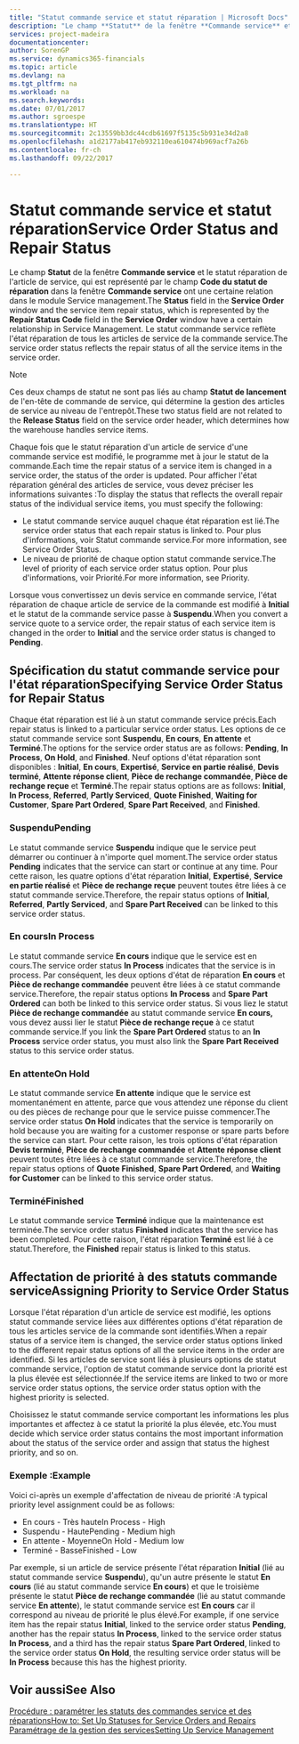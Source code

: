 ```yaml
---
title: "Statut commande service et statut réparation | Microsoft Docs"
description: "Le champ **Statut** de la fenêtre **Commande service** et le statut réparation de l'article de service, qui est représenté par le champ **Code du statut de réparation** dans la fenêtre **Commande service** ont une certaine relation dans le module Service management. Le statut commande service reflète l'état réparation de tous les articles de service de la commande service."
services: project-madeira
documentationcenter: 
author: SorenGP
ms.service: dynamics365-financials
ms.topic: article
ms.devlang: na
ms.tgt_pltfrm: na
ms.workload: na
ms.search.keywords: 
ms.date: 07/01/2017
ms.author: sgroespe
ms.translationtype: HT
ms.sourcegitcommit: 2c13559bb3dc44cdb61697f5135c5b931e34d2a8
ms.openlocfilehash: a1d2177ab417eb932110ea610474b969acf7a26b
ms.contentlocale: fr-ch
ms.lasthandoff: 09/22/2017

---
```

# <a name="service-order-status-and-repair-status"></a><span data-ttu-id="d8b4a-104">Statut commande service et statut réparation</span><span class="sxs-lookup"><span data-stu-id="d8b4a-104">Service Order Status and Repair Status</span></span>
<span data-ttu-id="d8b4a-105">Le champ **Statut** de la fenêtre **Commande service** et le statut réparation de l'article de service, qui est représenté par le champ **Code du statut de réparation** dans la fenêtre **Commande service** ont une certaine relation dans le module Service management.</span><span class="sxs-lookup"><span data-stu-id="d8b4a-105">The **Status** field in the **Service Order** window and the service item repair status, which is represented by the **Repair Status Code** field in the **Service Order** window have a certain relationship in Service Management.</span></span> <span data-ttu-id="d8b4a-106">Le statut commande service reflète l'état réparation de tous les articles de service de la commande service.</span><span class="sxs-lookup"><span data-stu-id="d8b4a-106">The service order status reflects the repair status of all the service items in the service order.</span></span>  
  
> [!NOTE]  
>  <span data-ttu-id="d8b4a-107">Ces deux champs de statut ne sont pas liés au champ **Statut de lancement** de l'en\-tête de commande de service, qui détermine la gestion des articles de service au niveau de l'entrepôt.</span><span class="sxs-lookup"><span data-stu-id="d8b4a-107">These two status field are not related to the **Release Status** field on the service order header, which determines how the warehouse handles service items.</span></span>  
  
 <span data-ttu-id="d8b4a-108">Chaque fois que le statut réparation d'un article de service d'une commande service est modifié, le programme met à jour le statut de la commande.</span><span class="sxs-lookup"><span data-stu-id="d8b4a-108">Each time the repair status of a service item is changed in a service order, the status of the order is updated.</span></span> <span data-ttu-id="d8b4a-109">Pour afficher l'état réparation général des articles de service, vous devez préciser les informations suivantes :</span><span class="sxs-lookup"><span data-stu-id="d8b4a-109">To display the status that reflects the overall repair status of the individual service items, you must specify the following:</span></span>  
  
* <span data-ttu-id="d8b4a-110">Le statut commande service auquel chaque état réparation est lié.</span><span class="sxs-lookup"><span data-stu-id="d8b4a-110">The service order status that each repair status is linked to.</span></span> <span data-ttu-id="d8b4a-111">Pour plus d'informations, voir Statut commande service.</span><span class="sxs-lookup"><span data-stu-id="d8b4a-111">For more information, see Service Order Status.</span></span>  
* <span data-ttu-id="d8b4a-112">Le niveau de priorité de chaque option statut commande service.</span><span class="sxs-lookup"><span data-stu-id="d8b4a-112">The level of priority of each service order status option.</span></span> <span data-ttu-id="d8b4a-113">Pour plus d'informations, voir Priorité.</span><span class="sxs-lookup"><span data-stu-id="d8b4a-113">For more information, see Priority.</span></span>  
  
 <span data-ttu-id="d8b4a-114">Lorsque vous convertissez un devis service en commande service, l'état réparation de chaque article de service de la commande est modifié à **Initial** et le statut de la commande service passe à **Suspendu**.</span><span class="sxs-lookup"><span data-stu-id="d8b4a-114">When you convert a service quote to a service order, the repair status of each service item is changed in the order to **Initial** and the service order status is changed to **Pending**.</span></span>  
  
## <a name="specifying-service-order-status-for-repair-status"></a><span data-ttu-id="d8b4a-115">Spécification du statut commande service pour l'état réparation</span><span class="sxs-lookup"><span data-stu-id="d8b4a-115">Specifying Service Order Status for Repair Status</span></span>  
<span data-ttu-id="d8b4a-116">Chaque état réparation est lié à un statut commande service précis.</span><span class="sxs-lookup"><span data-stu-id="d8b4a-116">Each repair status is linked to a particular service order status.</span></span> <span data-ttu-id="d8b4a-117">Les options de ce statut commande service sont **Suspendu**, **En cours**, **En attente** et **Terminé**.</span><span class="sxs-lookup"><span data-stu-id="d8b4a-117">The options for the service order status are as follows: **Pending**, **In Process**, **On Hold**, and **Finished**.</span></span> <span data-ttu-id="d8b4a-118">Neuf options d'état réparation sont disponibles : **Initial**, **En cours**, **Expertisé**, **Service en partie réalisé**, **Devis terminé**, **Attente réponse client**, **Pièce de rechange commandée**, **Pièce de rechange reçue** et **Terminé**.</span><span class="sxs-lookup"><span data-stu-id="d8b4a-118">The repair status options are as follows: **Initial**, **In Process**, **Referred**, **Partly Serviced**, **Quote Finished**, **Waiting for Customer**, **Spare Part Ordered**, **Spare Part Received**, and **Finished**.</span></span>  
  
### <a name="pending"></a><span data-ttu-id="d8b4a-119">Suspendu</span><span class="sxs-lookup"><span data-stu-id="d8b4a-119">Pending</span></span>  
<span data-ttu-id="d8b4a-120">Le statut commande service **Suspendu** indique que le service peut démarrer ou continuer à n'importe quel moment.</span><span class="sxs-lookup"><span data-stu-id="d8b4a-120">The service order status **Pending** indicates that the service can start or continue at any time.</span></span> <span data-ttu-id="d8b4a-121">Pour cette raison, les quatre options d'état réparation **Initial**, **Expertisé**, **Service en partie réalisé** et **Pièce de rechange reçue** peuvent toutes être liées à ce statut commande service.</span><span class="sxs-lookup"><span data-stu-id="d8b4a-121">Therefore, the repair status options of **Initial**, **Referred**, **Partly Serviced**, and **Spare Part Received** can be linked to this service order status.</span></span>  
  
### <a name="in-process"></a><span data-ttu-id="d8b4a-122">En cours</span><span class="sxs-lookup"><span data-stu-id="d8b4a-122">In Process</span></span>  
<span data-ttu-id="d8b4a-123">Le statut commande service **En cours** indique que le service est en cours.</span><span class="sxs-lookup"><span data-stu-id="d8b4a-123">The service order status **In Process** indicates that the service is in process.</span></span> <span data-ttu-id="d8b4a-124">Par conséquent, les deux options d'état de réparation **En cours** et **Pièce de rechange commandée** peuvent être liées à ce statut commande service.</span><span class="sxs-lookup"><span data-stu-id="d8b4a-124">Therefore, the repair status options **In Process** and **Spare Part Ordered** can both be linked to this service order status.</span></span> <span data-ttu-id="d8b4a-125">Si vous liez le statut **Pièce de rechange commandée** au statut commande service **En cours,** vous devez aussi lier le statut **Pièce de rechange reçue** à ce statut commande service.</span><span class="sxs-lookup"><span data-stu-id="d8b4a-125">If you link the **Spare Part Ordered** status to an **In Process** service order status, you must also link the **Spare Part Received** status to this service order status.</span></span>  
  
### <a name="on-hold"></a><span data-ttu-id="d8b4a-126">En attente</span><span class="sxs-lookup"><span data-stu-id="d8b4a-126">On Hold</span></span>  
<span data-ttu-id="d8b4a-127">Le statut commande service **En attente** indique que le service est momentanément en attente, parce que vous attendez une réponse du client ou des pièces de rechange pour que le service puisse commencer.</span><span class="sxs-lookup"><span data-stu-id="d8b4a-127">The service order status **On Hold** indicates that the service is temporarily on hold because you are waiting for a customer response or spare parts before the service can start.</span></span> <span data-ttu-id="d8b4a-128">Pour cette raison, les trois options d'état réparation **Devis terminé**, **Pièce de rechange commandée** et **Attente réponse client** peuvent toutes être liées à ce statut commande service.</span><span class="sxs-lookup"><span data-stu-id="d8b4a-128">Therefore, the repair status options of **Quote Finished**, **Spare Part Ordered**, and **Waiting for Customer** can be linked to this service order status.</span></span>  
  
### <a name="finished"></a><span data-ttu-id="d8b4a-129">Terminé</span><span class="sxs-lookup"><span data-stu-id="d8b4a-129">Finished</span></span>  
<span data-ttu-id="d8b4a-130">Le statut commande service **Terminé** indique que la maintenance est terminée.</span><span class="sxs-lookup"><span data-stu-id="d8b4a-130">The service order status **Finished** indicates that the service has been completed.</span></span> <span data-ttu-id="d8b4a-131">Pour cette raison, l'état réparation **Terminé** est lié à ce statut.</span><span class="sxs-lookup"><span data-stu-id="d8b4a-131">Therefore, the **Finished** repair status is linked to this status.</span></span>  
  
## <a name="assigning-priority-to-service-order-status"></a><span data-ttu-id="d8b4a-132">Affectation de priorité à des statuts commande service</span><span class="sxs-lookup"><span data-stu-id="d8b4a-132">Assigning Priority to Service Order Status</span></span>  
<span data-ttu-id="d8b4a-133">Lorsque l'état réparation d'un article de service est modifié, les options statut commande service liées aux différentes options d'état réparation de tous les articles service de la commande sont identifiés.</span><span class="sxs-lookup"><span data-stu-id="d8b4a-133">When a repair status of a service item is changed, the service order status options linked to the different repair status options of all the service items in the order are identified.</span></span> <span data-ttu-id="d8b4a-134">Si les articles de service sont liés à plusieurs options de statut commande service, l'option de statut commande service dont la priorité est la plus élevée est sélectionnée.</span><span class="sxs-lookup"><span data-stu-id="d8b4a-134">If the service items are linked to two or more service order status options, the service order status option with the highest priority is selected.</span></span>  
  
<span data-ttu-id="d8b4a-135">Choisissez le statut commande service comportant les informations les plus importantes et affectez à ce statut la priorité la plus élevée, etc.</span><span class="sxs-lookup"><span data-stu-id="d8b4a-135">You must decide which service order status contains the most important information about the status of the service order and assign that status the highest priority, and so on.</span></span>  
  
### <a name="example"></a><span data-ttu-id="d8b4a-136">Exemple :</span><span class="sxs-lookup"><span data-stu-id="d8b4a-136">Example</span></span>  
<span data-ttu-id="d8b4a-137">Voici ci-après un exemple d'affectation de niveau de priorité :</span><span class="sxs-lookup"><span data-stu-id="d8b4a-137">A typical priority level assignment could be as follows:</span></span>  
  
* <span data-ttu-id="d8b4a-138">En cours - Très haute</span><span class="sxs-lookup"><span data-stu-id="d8b4a-138">In Process - High</span></span>  
* <span data-ttu-id="d8b4a-139">Suspendu - Haute</span><span class="sxs-lookup"><span data-stu-id="d8b4a-139">Pending - Medium high</span></span>  
* <span data-ttu-id="d8b4a-140">En attente - Moyenne</span><span class="sxs-lookup"><span data-stu-id="d8b4a-140">On Hold - Medium low</span></span>  
* <span data-ttu-id="d8b4a-141">Terminé - Basse</span><span class="sxs-lookup"><span data-stu-id="d8b4a-141">Finished - Low</span></span>  
  
<span data-ttu-id="d8b4a-142">Par exemple, si un article de service présente l'état réparation **Initial** (lié au statut commande service **Suspendu**), qu'un autre présente le statut **En cours** (lié au statut commande service **En cours**) et que le troisième présente le statut **Pièce de rechange commandée** (lié au statut commande service **En attente**), le statut commande service est **En cours** car il correspond au niveau de priorité le plus élevé.</span><span class="sxs-lookup"><span data-stu-id="d8b4a-142">For example, if one service item has the repair status **Initial**, linked to the service order status **Pending**, another has the repair status **In Process**, linked to the service order status **In Process**, and a third has the repair status **Spare Part Ordered**, linked to the service order status **On Hold**, the resulting service order status will be **In Process** because this has the highest priority.</span></span>  
  
## <a name="see-also"></a><span data-ttu-id="d8b4a-143">Voir aussi</span><span class="sxs-lookup"><span data-stu-id="d8b4a-143">See Also</span></span>  
[<span data-ttu-id="d8b4a-144">Procédure : paramétrer les statuts des commandes service et des réparations</span><span class="sxs-lookup"><span data-stu-id="d8b4a-144">How to: Set Up Statuses for Service Orders and Repairs</span></span>](service-order-repair-status.md)  
[<span data-ttu-id="d8b4a-145">Paramétrage de la gestion des services</span><span class="sxs-lookup"><span data-stu-id="d8b4a-145">Setting Up Service Management</span></span>](service-setup-service.md)  

